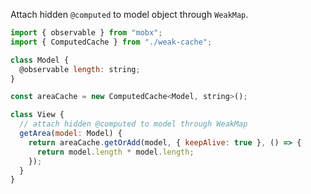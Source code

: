 Attach hidden `@computed` to model object through `WeakMap`.

```js
import { observable } from "mobx";
import { ComputedCache } from "./weak-cache";

class Model {
  @observable length: string; 
}

const areaCache = new ComputedCache<Model, string>();

class View {
  // attach hidden @computed to model through WeakMap
  getArea(model: Model) {
    return areaCache.getOrAdd(model, { keepAlive: true }, () => {
      return model.length * model.length;
    });
  }
}

```